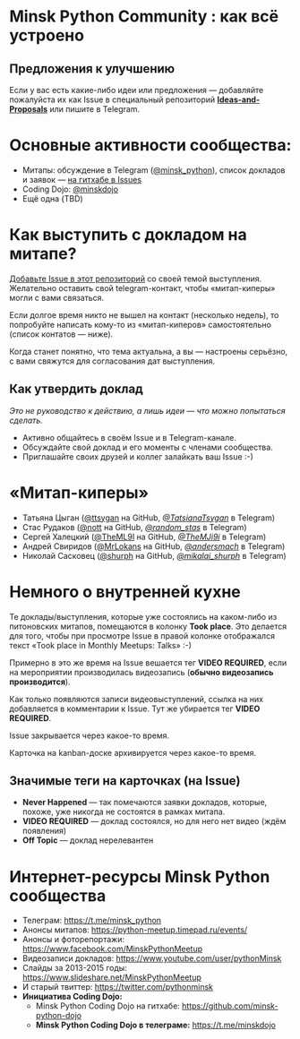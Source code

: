 # Minsk Python Community : как всё устроено
## Предложения к улучшению
Если у вас есть какие-либо идеи или предложения — добавляйте пожалуйста их как Issue в специальный репозиторий **[Ideas-and-Proposals](https://github.com/minskpython/ideas-and-proposals/issues)** или пишите в Telegram.


# Основные активности сообщества:
- Митапы: обсуждение в Telegram ([@minsk_python](https://t.me/minsk_python)), список докладов и заявок — [на гитхабе в Issues](https://github.com/minskpython/minskpython.github.io/issues)
- Coding Dojo: [@minskdojo](https://t.me/minskdojo)
- Ещё одна (TBD)


# Как выступить с докладом на митапе?
[Добавьте Issue в этот репозиторий](https://github.com/minskpython/minskpython.github.io/issues) со своей темой выступления. Желательно оставить свой telegram-контакт, чтобы «митап-киперы» могли с вами связаться.

Если долгое время никто не вышел на контакт (несколько недель), то попробуйте написать кому-то из «митап-киперов» самостоятельно (список контатов — ниже).

Когда станет понятно, что тема актуальна, а вы — настроены серьёзно, с вами свяжутся для согласования дат выступления.


## Как утвердить доклад
_Это не руководство к действию, а лишь идеи — что можно попытаться сделать._

- Активно общайтесь в своём Issue и в Telegram-канале.
- Обсуждайте свой доклад и его моменты с членами сообщества.
- Приглашайте своих друзей и коллег залайкать ваш Issue :-)


# «Митап-киперы»
- Татьяна Цыган ([@ttsygan](https://github.com/ttsygan) на GitHub, [*@TatsianaTsygan*](https://t.me/TatsianaTsygan) в Telegram)
- Стас Рудаков ([@nott](https://github.com/nott) на GitHub, [*@random_stas*](https://t.me/random_stas) в Telegram)
- Сергей Халецкий ([@TheML9I](https://github.com/TheML9I) на GitHub, [*@TheMJi9i*](https://t.me/TheMJi9i) в Telegram)
- Андрей Свиридов ([@MrLokans](https://github.com/MrLokans) на GitHub, [*@andersmach*](https://t.me/andersmach) в Telegram)
- Николай Сасковец ([@shurph](https://github.com/shurph) на GitHub, [*@mikalai_shurph*](https://t.me/mikalai_shurph) в Telegram)


# Немного о внутренней кухне
Те доклады/выступления, которые уже состоялись на каком-либо из питоновских митапов, помещаются в колонку **Took place**.
Это делается для того, чтобы при просмотре Issue в правой колонке отображался текст «Took place in Monthly Meetups: Talks» :-)

Примерно в это же время на Issue вешается тег **VIDEO REQUIRED**, если на мероприятии производилась видеозапись (**обычно видеозапись производится**).

Как только появляются записи видеовыступлений, ссылка на них добавляется в комментарии к Issue. Тут же убирается тег **VIDEO REQUIRED**.

Issue закрывается через какое-то время.

Карточка на kanban-доске архивируется через какое-то время.


## Значимые теги на карточках (на Issue)
- **Never Happened** — так помечаются заявки докладов, которые, похоже, уже никогда не состоятся в рамках митапа.
- **VIDEO REQUIRED** — доклад состоялся, но для него нет видео (ждём появления)
- **Off Topic** — доклад нерелевантен


# Интернет-ресурсы Minsk Python сообщества
- Телеграм: https://t.me/minsk_python
- Анонсы митапов: https://python-meetup.timepad.ru/events/
- Анонсы и фоторепортажи: https://www.facebook.com/MinskPythonMeetup
- Видеозаписи докладов: https://www.youtube.com/user/pythonMinsk
- Слайды за 2013-2015 годы: https://www.slideshare.net/MinskPythonMeetup
- И старый твиттер: https://twitter.com/pythonminsk
- **Инициатива Coding Dojo:**
  - Minsk Python Coding Dojo на гитхабе: https://github.com/minsk-python-dojo
  - **Minsk Python Coding Dojo в телеграме:** https://t.me/minskdojo
